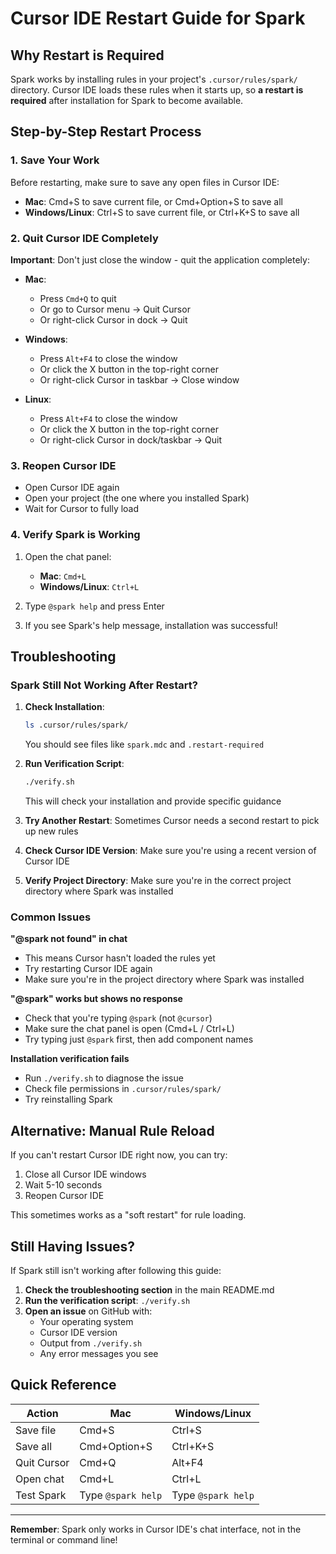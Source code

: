 # Cursor IDE Restart Guide for Spark

## Why Restart is Required

Spark works by installing rules in your project's `.cursor/rules/spark/` directory. Cursor IDE loads these rules when it starts up, so **a restart is required** after installation for Spark to become available.

## Step-by-Step Restart Process

### 1. Save Your Work
Before restarting, make sure to save any open files in Cursor IDE:
- **Mac**: Cmd+S to save current file, or Cmd+Option+S to save all
- **Windows/Linux**: Ctrl+S to save current file, or Ctrl+K+S to save all

### 2. Quit Cursor IDE Completely
**Important**: Don't just close the window - quit the application completely:

- **Mac**: 
  - Press `Cmd+Q` to quit
  - Or go to Cursor menu → Quit Cursor
  - Or right-click Cursor in dock → Quit

- **Windows**: 
  - Press `Alt+F4` to close the window
  - Or click the X button in the top-right corner
  - Or right-click Cursor in taskbar → Close window

- **Linux**: 
  - Press `Alt+F4` to close the window
  - Or click the X button in the top-right corner
  - Or right-click Cursor in dock/taskbar → Quit

### 3. Reopen Cursor IDE
- Open Cursor IDE again
- Open your project (the one where you installed Spark)
- Wait for Cursor to fully load

### 4. Verify Spark is Working
1. Open the chat panel:
   - **Mac**: `Cmd+L`
   - **Windows/Linux**: `Ctrl+L`

2. Type `@spark help` and press Enter

3. If you see Spark's help message, installation was successful!

## Troubleshooting

### Spark Still Not Working After Restart?

1. **Check Installation**:
   ```bash
   ls .cursor/rules/spark/
   ```
   You should see files like `spark.mdc` and `.restart-required`

2. **Run Verification Script**:
   ```bash
   ./verify.sh
   ```
   This will check your installation and provide specific guidance

3. **Try Another Restart**:
   Sometimes Cursor needs a second restart to pick up new rules

4. **Check Cursor IDE Version**:
   Make sure you're using a recent version of Cursor IDE

5. **Verify Project Directory**:
   Make sure you're in the correct project directory where Spark was installed

### Common Issues

**"@spark not found" in chat**
- This means Cursor hasn't loaded the rules yet
- Try restarting Cursor IDE again
- Make sure you're in the project directory where Spark was installed

**"@spark" works but shows no response**
- Check that you're typing `@spark` (not `@cursor`)
- Make sure the chat panel is open (Cmd+L / Ctrl+L)
- Try typing just `@spark` first, then add component names

**Installation verification fails**
- Run `./verify.sh` to diagnose the issue
- Check file permissions in `.cursor/rules/spark/`
- Try reinstalling Spark

## Alternative: Manual Rule Reload

If you can't restart Cursor IDE right now, you can try:

1. Close all Cursor IDE windows
2. Wait 5-10 seconds
3. Reopen Cursor IDE

This sometimes works as a "soft restart" for rule loading.

## Still Having Issues?

If Spark still isn't working after following this guide:

1. **Check the troubleshooting section** in the main README.md
2. **Run the verification script**: `./verify.sh`
3. **Open an issue** on GitHub with:
   - Your operating system
   - Cursor IDE version
   - Output from `./verify.sh`
   - Any error messages you see

## Quick Reference

| Action | Mac | Windows/Linux |
|--------|-----|---------------|
| Save file | Cmd+S | Ctrl+S |
| Save all | Cmd+Option+S | Ctrl+K+S |
| Quit Cursor | Cmd+Q | Alt+F4 |
| Open chat | Cmd+L | Ctrl+L |
| Test Spark | Type `@spark help` | Type `@spark help` |

---

**Remember**: Spark only works in Cursor IDE's chat interface, not in the terminal or command line!
